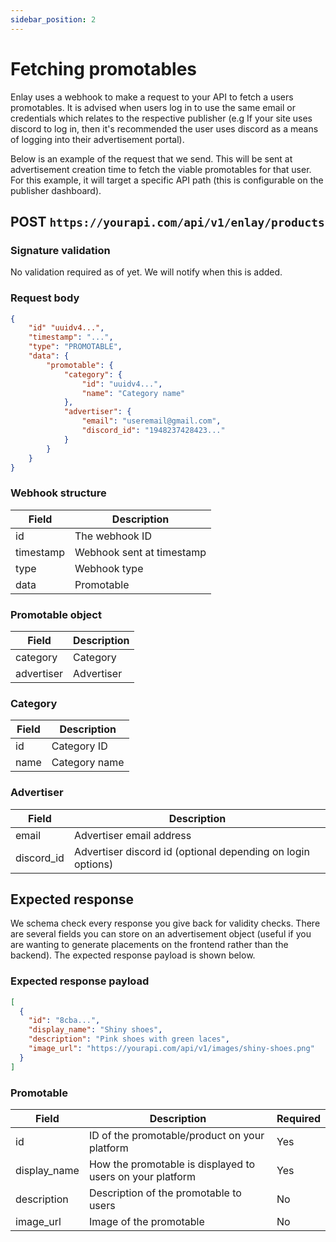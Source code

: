 ```yaml
---
sidebar_position: 2
---
```


# Fetching promotables

Enlay uses a webhook to make a request to your API to fetch a users promotables. It is advised when users log in to use the same email or credentials which relates to
the respective publisher (e.g If your site uses discord to log in, then it's recommended the user uses discord as a means of logging into their advertisement portal).

Below is an example of the request that we send. This will be sent at advertisement creation time to fetch the viable promotables for that user. For this example, it will target a specific API path (this is configurable on the publisher dashboard).

## POST `https://yourapi.com/api/v1/enlay/products`

### Signature validation

No validation required as of yet. We will notify when this is added.

### Request body

```json
{
    "id" "uuidv4...",
    "timestamp": "...",
    "type": "PROMOTABLE",
    "data": {
        "promotable": {
            "category": {
                "id": "uuidv4...",
                "name": "Category name"
            },
            "advertiser": {
                "email": "useremail@gmail.com",
                "discord_id": "1948237428423..."
            }
        }
    }
}
```

### Webhook structure

| Field     | Description               |
| --------- | ------------------------- |
| id        | The webhook ID            |
| timestamp | Webhook sent at timestamp |
| type      | Webhook type              |
| data      | Promotable                |

### Promotable object

| Field      | Description |
| ---------- | ----------- |
| category   | Category    |
| advertiser | Advertiser  |

### Category

| Field | Description   |
| ----- | ------------- |
| id    | Category ID   |
| name  | Category name |

### Advertiser

| Field      | Description                                                 |
| ---------- | ----------------------------------------------------------- |
| email      | Advertiser email address                                    |
| discord_id | Advertiser discord id (optional depending on login options) |

## Expected response

We schema check every response you give back for validity checks. There are several fields you can store on an advertisement object (useful if you are wanting to generate placements on the frontend rather than the backend). The expected response payload is shown below.

### Expected response payload

```json
[
  {
    "id": "8cba...",
    "display_name": "Shiny shoes",
    "description": "Pink shoes with green laces",
    "image_url": "https://yourapi.com/api/v1/images/shiny-shoes.png"
  }
]
```

### Promotable

| Field        | Description                                               | Required |
| ------------ | --------------------------------------------------------- | -------- |
| id           | ID of the promotable/product on your platform             | Yes      |
| display_name | How the promotable is displayed to users on your platform | Yes      |
| description  | Description of the promotable to users                    | No       |
| image_url    | Image of the promotable                                   | No       |
